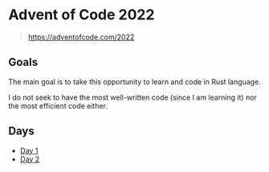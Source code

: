 # Advent of Code 2022

> https://adventofcode.com/2022

## Goals

The main goal is to take this opportunity to learn and code in Rust language.

I do not seek to have the most well-written code (since I am learning it) nor the most efficient code either.

## Days

- [Day 1](/d01/calorie_counting.md)
- [Day 2](/d02/rock_paper_scissors.md)
